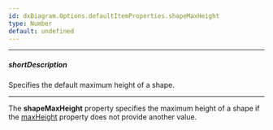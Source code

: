 ```yaml
---
id: dxDiagram.Options.defaultItemProperties.shapeMaxHeight
type: Number
default: undefined
---
```

---
##### shortDescription
Specifies the default maximum height of a shape.

---
The **shapeMaxHeight** property specifies the maximum height of a shape if the [maxHeight](/Documentation/ApiReference/UI_Components/dxDiagram/Configuration/customShapes/#maxHeight) property does not provide another value.